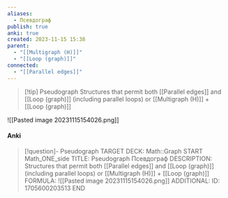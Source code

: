 ```yaml
---
aliases:
  - Псевдограф
publish: true
anki: true
created: 2023-11-15 15:38
parent:
  - "[[Multigraph (H)]]"
  - "[[Loop (graph)]]"
connected:
  - "[[Parallel edges]]"
---
```


> [!tip] Pseudograph
Structures that permit both [[Parallel edges]]  and [[Loop (graph)]]  (including parallel loops)
or [[Multigraph (H)]] + [[Loop (graph)]]

![[Pasted image 20231115154026.png]]


#### Anki
> [!question]- Pseudograph
TARGET DECK: Math::Graph
START
Math_ONE_side
TITLE: Pseudograph
Псевдограф
DESCRIPTION: Structures that permit both [[Parallel edges]]  and [[Loop (graph)]]  (including parallel loops)
or [[Multigraph (H)]] + [[Loop (graph)]]
FORMULA: ![[Pasted image 20231115154026.png]]
ADDITIONAL:
ID: 1705600203513
END










